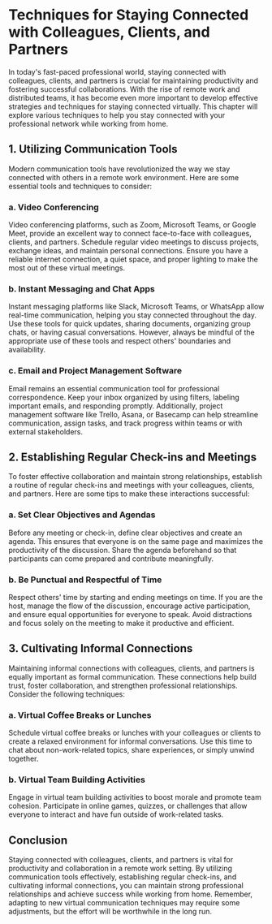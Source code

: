 # Techniques for Staying Connected with Colleagues, Clients, and Partners

In today's fast-paced professional world, staying connected with colleagues, clients, and partners is crucial for maintaining productivity and fostering successful collaborations. With the rise of remote work and distributed teams, it has become even more important to develop effective strategies and techniques for staying connected virtually. This chapter will explore various techniques to help you stay connected with your professional network while working from home.

## 1\. Utilizing Communication Tools

Modern communication tools have revolutionized the way we stay connected with others in a remote work environment. Here are some essential tools and techniques to consider:

### a. Video Conferencing

Video conferencing platforms, such as Zoom, Microsoft Teams, or Google Meet, provide an excellent way to connect face-to-face with colleagues, clients, and partners. Schedule regular video meetings to discuss projects, exchange ideas, and maintain personal connections. Ensure you have a reliable internet connection, a quiet space, and proper lighting to make the most out of these virtual meetings.

### b. Instant Messaging and Chat Apps

Instant messaging platforms like Slack, Microsoft Teams, or WhatsApp allow real-time communication, helping you stay connected throughout the day. Use these tools for quick updates, sharing documents, organizing group chats, or having casual conversations. However, always be mindful of the appropriate use of these tools and respect others' boundaries and availability.

### c. Email and Project Management Software

Email remains an essential communication tool for professional correspondence. Keep your inbox organized by using filters, labeling important emails, and responding promptly. Additionally, project management software like Trello, Asana, or Basecamp can help streamline communication, assign tasks, and track progress within teams or with external stakeholders.

## 2\. Establishing Regular Check-ins and Meetings

To foster effective collaboration and maintain strong relationships, establish a routine of regular check-ins and meetings with your colleagues, clients, and partners. Here are some tips to make these interactions successful:

### a. Set Clear Objectives and Agendas

Before any meeting or check-in, define clear objectives and create an agenda. This ensures that everyone is on the same page and maximizes the productivity of the discussion. Share the agenda beforehand so that participants can come prepared and contribute meaningfully.

### b. Be Punctual and Respectful of Time

Respect others' time by starting and ending meetings on time. If you are the host, manage the flow of the discussion, encourage active participation, and ensure equal opportunities for everyone to speak. Avoid distractions and focus solely on the meeting to make it productive and efficient.

## 3\. Cultivating Informal Connections

Maintaining informal connections with colleagues, clients, and partners is equally important as formal communication. These connections help build trust, foster collaboration, and strengthen professional relationships. Consider the following techniques:

### a. Virtual Coffee Breaks or Lunches

Schedule virtual coffee breaks or lunches with your colleagues or clients to create a relaxed environment for informal conversations. Use this time to chat about non-work-related topics, share experiences, or simply unwind together.

### b. Virtual Team Building Activities

Engage in virtual team building activities to boost morale and promote team cohesion. Participate in online games, quizzes, or challenges that allow everyone to interact and have fun outside of work-related tasks.

## Conclusion

Staying connected with colleagues, clients, and partners is vital for productivity and collaboration in a remote work setting. By utilizing communication tools effectively, establishing regular check-ins, and cultivating informal connections, you can maintain strong professional relationships and achieve success while working from home. Remember, adapting to new virtual communication techniques may require some adjustments, but the effort will be worthwhile in the long run.
